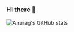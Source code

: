 ### Hi there 👋

 
![Anurag's GitHub stats](https://github-readme-stats.vercel.app/api?username=shubhamppl&show_icons=true&theme=radical)
